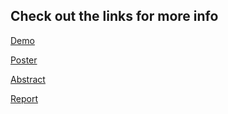 ## Check out the links for more info

[Demo](https://www.youtube.com/watch?v=reEQYWBglns)

[Poster](Open-Ears-poster.pdf)

[Abstract](Open-Ears-Abstract.docx)

[Report](CapstoneReport.pdf)
